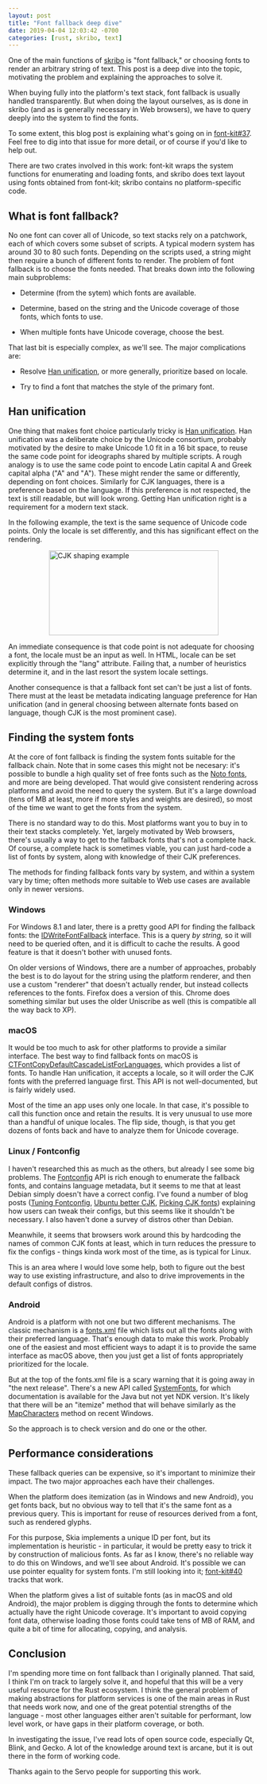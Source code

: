 ```yaml
---
layout: post
title: "Font fallback deep dive"
date: 2019-04-04 12:03:42 -0700
categories: [rust, skribo, text]
---
```


One of the main functions of [skribo] is "font fallback," or choosing fonts to render an arbitrary string of text. This post is a deep dive into the topic, motivating the problem and explaining the approaches to solve it.

When buying fully into the platform's text stack, font fallback is usually handled transparently. But when doing the layout ourselves, as is done in skribo (and as is generally necessary in Web browsers), we have to query deeply into the system to find the fonts.

To some extent, this blog post is explaining what's going on in [font-kit#37]. Feel free to dig into that issue for more detail, or of course if you'd like to help out.

There are two crates involved in this work: font-kit wraps the system functions for enumerating and loading fonts, and skribo does text layout using fonts obtained from font-kit; skribo contains no platform-specific code.

## What is font fallback?

No one font can cover all of Unicode, so text stacks rely on a patchwork, each of which covers some subset of scripts. A typical modern system has around 30 to 80 such fonts. Depending on the scripts used, a string might then require a bunch of different fonts to render. The problem of font fallback is to choose the fonts needed. That breaks down into the following main subproblems:

-   Determine (from the sytem) which fonts are available.

-   Determine, based on the string and the Unicode coverage of those fonts, which fonts to use.

-   When multiple fonts have Unicode coverage, choose the best.

That last bit is especially complex, as we'll see. The major complications are:

-   Resolve [Han unification], or more generally, prioritize based on locale.

-   Try to find a font that matches the style of the primary font.

## Han unification

One thing that makes font choice particularly tricky is [Han unification]. Han unification was a deliberate choice by the Unicode consortium, probably motivated by the desire to make Unicode 1.0 fit in a 16 bit space, to reuse the same code point for ideographs shared by multiple scripts. A rough analogy is to use the same code point to encode Latin capital A and Greek capital alpha ("A" and "Α"). These might render the same or differently, depending on font choices. Similarly for CJK languages, there is a preference based on the language. If this preference is not respected, the text is still readable, but will look wrong. Getting Han unification right is a requirement for a modern text stack.

In the following example, the text is the same sequence of Unicode code points. Only the locale is set differently, and this has significant effect on the rendering.

<img src="https://raphlinus.github.io/assets/shaping_cjk_locale.png" width="341" height="171" alt="CJK shaping example" style="margin-left: auto; margin-right: auto; display: block">

An immediate consequence is that code point is not adequate for choosing a font, the locale must be an input as well. In HTML, locale can be set explicitly through the "lang" attribute. Failing that, a number of heuristics determine it, and in the last resort the system locale settings.

Another consequence is that a fallback font set can't be just a list of fonts. There must at the least be metadata indicating language preference for Han unification (and in general choosing between alternate fonts based on language, though CJK is the most prominent case).

## Finding the system fonts

At the core of font fallback is finding the system fonts suitable for the fallback chain. Note that in some cases this might not be necesary: it's possible to bundle a high quality set of free fonts such as the [Noto fonts], and more are being developed. That would give consistent rendering across platforms and avoid the need to query the system. But it's a large download (tens of MB at least, more if more styles and weights are desired), so most of the time we want to get the fonts from the system.

There is no standard way to do this. Most platforms want you to buy in to their text stacks completely. Yet, largely motivated by Web browsers, there's usually a way to get to the fallback fonts that's not a complete hack. Of course, a complete hack is sometimes viable, you can just hard-code a list of fonts by system, along with knowledge of their CJK preferences.

The methods for finding fallback fonts vary by system, and within a system vary by time; often methods more suitable to Web use cases are available only in newer versions.

### Windows

For Windows 8.1 and later, there is a pretty good API for finding the fallback fonts: the [IDWriteFontFallback] interface. This is a query _by string,_ so it will need to be queried often, and it is difficult to cache the results. A good feature is that it doesn't bother with unused fonts.

On older versions of Windows, there are a number of approaches, probably the best is to do layout for the string using the platform renderer, and then use a custom "renderer" that doesn't actually render, but instead collects references to the fonts. Firefox does a version of this. Chrome does something similar but uses the older Uniscribe as well (this is compatible all the way back to XP).

### macOS

It would be too much to ask for other platforms to provide a similar interface. The best way to find fallback fonts on macOS is [CTFontCopyDefaultCascadeListForLanguages], which provides a list of fonts. To handle Han unification, it accepts a locale, so it will order the CJK fonts with the preferred language first. This API is not well-documented, but is fairly widely used.

Most of the time an app uses only one locale. In that case, it's possible to call this function once and retain the results. It is very unusual to use more than a handful of unique locales. The flip side, though, is that you get dozens of fonts back and have to analyze them for Unicode coverage.

### Linux / Fontconfig

I haven't researched this as much as the others, but already I see some big problems. The [Fontconfig] API is rich enough to enumerate the fallback fonts, and contains language metadata, but it seems to me that at least Debian simply doesn't have a correct config. I've found a number of blog posts ([Tuning Fontconfig](http://www.linuxfromscratch.org/blfs/view/svn/x/tuning-fontconfig.html), [Ubuntu better CJK](https://wiki.ubuntu.com/BetterCJKSupportSpecification/FontConfig), [Picking CJK fonts](https://utcc.utoronto.ca/~cks/space/blog/linux/LinuxXTermFreeTypeCJKFonts)) explaining how users can tweak their configs, but this seems like it shouldn't be necessary. I also haven't done a survey of distros other than Debian.

Meanwhile, it seems that browsers work around this by hardcoding the names of common CJK fonts at least, which in turn reduces the pressure to fix the configs - things kinda work most of the time, as is typical for Linux.

This is an area where I would love some help, both to figure out the best way to use existing infrastructure, and also to drive improvements in the default configs of distros.

### Android

Android is a platform with not one but two different mechanisms. The classic mechanism is a [fonts.xml] file which lists out all the fonts along with their preferred language. That's enough data to make this work. Probably one of the easiest and most efficient ways to adapt it is to provide the same interface as macOS above, then you just get a list of fonts appropriately prioritized for the locale.

But at the top of the fonts.xml file is a scary warning that it is going away in "the next release". There's a new API called [SystemFonts], for which documentation is available for the Java but not yet NDK version. It's likely that there will be an "itemize" method that will behave similarly as the [MapCharacters] method on recent Windows.

So the approach is to check version and do one or the other.

## Performance considerations

These fallback queries can be expensive, so it's important to minimize their impact. The two major approaches each have their challenges.

When the platform does itemization (as in Windows and new Android), you get fonts back, but no obvious way to tell that it's the same font as a previous query. This is important for reuse of resources derived from a font, such as rendered glyphs.

For this purpose, Skia implements a unique ID per font, but its implementation is heuristic - in particular, it would be pretty easy to trick it by construction of malicious fonts. As far as I know, there's no reliable way to do this on Windows, and we'll see about Android. It's possible we can use pointer equality for system fonts. I'm still looking into it; [font-kit#40] tracks that work.

When the platform gives a list of suitable fonts (as in macOS and old Android), the major problem is digging through the fonts to determine which actually have the right Unicode coverage. It's important to avoid copying font data, otherwise loading those fonts could take tens of MB of RAM, and quite a bit of time for allocating, copying, and analysis.

## Conclusion

I'm spending more time on font fallback than I originally planned. That said, I think I'm on track to largely solve it, and hopeful that this will be a very useful resource for the Rust ecosystem. I think the general problem of making abstractions for platform services is one of the main areas in Rust that needs work now, and one of the great potential strengths of the language - most other languages either aren't suitable for performant, low level work, or have gaps in their platform coverage, or both.

In investigating the issue, I've read lots of open source code, especially Qt, Blink, and Gecko. A lot of the knowledge around text is arcane, but it is out there in the form of working code.

Thanks again to the Servo people for supporting this work.

[skribo]: https://github.com/linebender/skribo
[han unification]: https://en.wikipedia.org/wiki/Han_unification
[script matching]: script_matching.md
[font-kit#37]: https://github.com/pcwalton/font-kit/issues/37
[font-kit#40]: https://github.com/pcwalton/font-kit/issues/40
[ctfontcopydefaultcascadelistforlanguages]: https://developer.apple.com/documentation/coretext/1509992-ctfontcopydefaultcascadelistforl
[fonts.xml]: https://android.googlesource.com/platform/frameworks/base/+/master/data/fonts/fonts.xml
[systemfonts]: https://developer.android.com/reference/android/graphics/fonts/SystemFonts
[mapcharacters]: https://docs.microsoft.com/en-us/windows/desktop/api/dwrite_2/nf-dwrite_2-idwritefontfallback-mapcharacters
[noto fonts]: https://www.google.com/get/noto/
[fontconfig]: https://www.freedesktop.org/wiki/Software/fontconfig/
[idwritefontfallback]: https://docs.microsoft.com/en-us/windows/desktop/api/dwrite_2/nn-dwrite_2-idwritefontfallback

